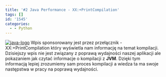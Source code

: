 ```yaml
---
title: '#2 Java Performance - XX:+PrintCompilation'
tags: []
id: '1545'
categories:
  - - Python
---
```


[![java-logo](http://codecouple.pl/wp-content/uploads/2017/02/java-logo.png)](http://codecouple.pl/wp-content/uploads/2017/02/java-logo.png) Wpis sponsorowany jest przez przełącznik -XX:+PrintCompilation który wyświetla nam informację na temat kompilacji. Dzisiejszy wpis nie jest związany z poprawą wydajności naszej aplikacji ale pokazaniem jak czytać informacje o kompilacji z **JVM**. Dzięki tym informacją lepiej zrozumiemy sam proces kompilacji a wiedza ta ma swoje następstwa w pracy na poprawą wydajności.
<!-- more -->
